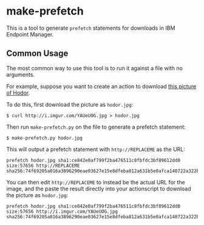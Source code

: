 make-prefetch
=============

This is a tool to generate `prefetch` statements for downloads in IBM Endpoint
Manager.

## Common Usage

The most common way to use this tool is to run it against a file with
no arguments.

For example, suppose you want to create an action to download
[this picture of Hodor](http://i.imgur.com/YAUeUOG.jpg).

To do this, first download the picture as `hodor.jpg`:

    $ curl http://i.imgur.com/YAUeUOG.jpg > hodor.jpg

Then run `make-prefetch.py` on the file to generate a prefetch statement:

    $ make-prefetch.py hodor.jpg

This will output a prefetch statement with `http://REPLACEME` as the URL:

    prefetch hodor.jpg sha1:ce842e0af799f2ba476511c8fbfdc3bf89612dd0 size:57656 http://REPLACEME sha256:74f69205a016a3896290eae03627e15e8dfeba812a631b5e0afca140722a322b

You can then edit `http://REPLACEME` to instead be the actual URL for the image,
and the paste the result directly into your actionscript to download the
picture as `hodor.jpg`:

    prefetch hodor.jpg sha1:ce842e0af799f2ba476511c8fbfdc3bf89612dd0 size:57656 http://i.imgur.com/YAUeUOG.jpg sha256:74f69205a016a3896290eae03627e15e8dfeba812a631b5e0afca140722a322b
